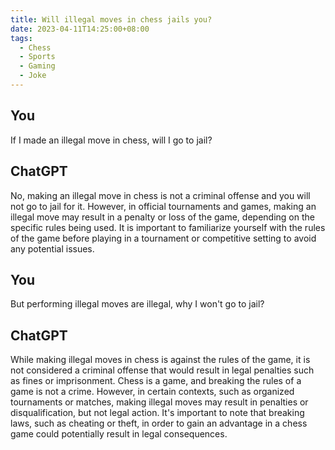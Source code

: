 ```yaml
---
title: Will illegal moves in chess jails you?
date: 2023-04-11T14:25:00+08:00
tags:
  - Chess
  - Sports
  - Gaming
  - Joke
---
```

## You
If I made an illegal move in chess, will I go to jail?

## ChatGPT
No, making an illegal move in chess is not a criminal offense and you will not go to jail for it. However, in official tournaments and games, making an illegal move may result in a penalty or loss of the game, depending on the specific rules being used. It is important to familiarize yourself with the rules of the game before playing in a tournament or competitive setting to avoid any potential issues.

## You
But performing illegal moves are illegal, why I won't go to jail?

## ChatGPT
While making illegal moves in chess is against the rules of the game, it is not considered a criminal offense that would result in legal penalties such as fines or imprisonment. Chess is a game, and breaking the rules of a game is not a crime. However, in certain contexts, such as organized tournaments or matches, making illegal moves may result in penalties or disqualification, but not legal action. It's important to note that breaking laws, such as cheating or theft, in order to gain an advantage in a chess game could potentially result in legal consequences.